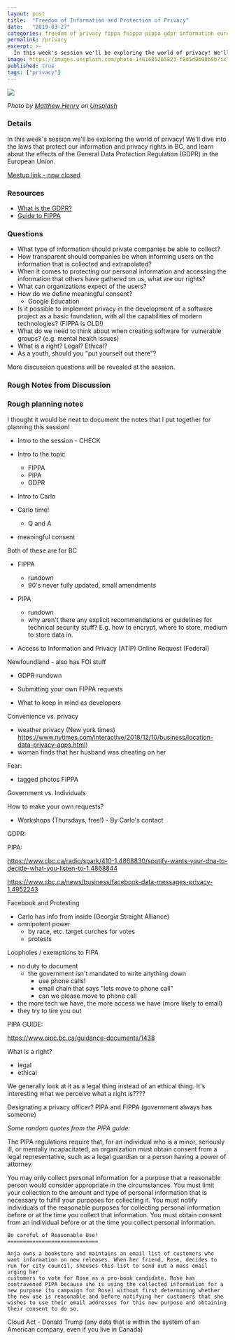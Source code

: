 ```yaml
---
layout: post
title:  "Freedom of Information and Protection of Privacy"
date:   "2019-03-27"
categories: freedom of privacy fippa foippa pippa gdpr information european union british columbia
permalink: /privacy
excerpt: >-
  In this week's session we'll be exploring the world of privacy! We'll dive into the laws that protect our information and privacy rights in BC, and learn about the effects of the General Data Protection Regulation (GDPR) in the European Union.
image: https://images.unsplash.com/photo-1461685265823-f8d5d0b08b9b?ixlib=rb-1.2.1&ixid=eyJhcHBfaWQiOjEyMDd9&auto=format&fit=crop&w=1350&q=80
published: true
tags: ["privacy"]
---
```


![](https://images.unsplash.com/photo-1461685265823-f8d5d0b08b9b?ixlib=rb-1.2.1&ixid=eyJhcHBfaWQiOjEyMDd9&auto=format&fit=crop&w=1350&q=80)

<em>Photo by [Matthew Henry](https://unsplash.com/photos/fPxOowbR6ls?utm_source=unsplash&utm_medium=referral&utm_content=creditCopyText) on [Unsplash](https://unsplash.com/search/photos/surveillance?utm_source=unsplash&utm_medium=referral&utm_content=creditCopyText)</em>

### Details

In this week's session we'll be exploring the world of privacy! We'll dive into the laws that protect our information and privacy rights in BC, and learn about the effects of the General Data Protection Regulation (GDPR) in the European Union.

[Meetup link - now closed](https://www.meetup.com/DevhubVancouver/events/260152513/)


### Resources

- [What is the GDPR?](https://digitalguardian.com/blog/what-gdpr-general-data-protection-regulation-understanding-and-complying-gdpr-data-protection)
- [Guide to FIPPA](https://www.oipc.bc.ca/guidance-documents/1466)

### Questions

- What type of information should private companies be able to collect?
- How transparent should companies be when informing users on the information that is collected and extrapolated?
- When it comes to protecting our personal information and accessing the information that others have gathered on us, what are our rights?
- What can organizations expect of the users?
- How do we define meaningful consent?
  - Google Education
- Is it possible to implement privacy in the development of a software project as a basic foundation, with all the capabilities of modern technologies? (FIPPA is OLD!)
- What do we need to think about when creating software for vulnerable groups? (e.g. mental health issues)
- What is a right? Legal? Ethical?
- As a youth, should you "put yourself out there"?

More discussion questions will be revealed at the session.

### Rough Notes from Discussion

### Rough planning notes

I thought it would be neat to document the notes that I put together for planning this session!

- Intro to the session - CHECK
- Intro to the topic
  - FIPPA
  - PIPA
  - GDPR
- Intro to Carlo
- Carlo time!
  - Q and A

- meaningful consent

Both of these are for BC

- FIPPA
  - rundown
  - 90's never fully updated, small amendments
- PIPA
  - rundown
  - why aren't there any explicit recommendations or guidelines for technical security stuff? E.g. how to encrypt, where to store, medium to store data in.

- Access to Information and Privacy (ATIP) Online Request (Federal)

Newfoundland - also has FOI stuff

- GDPR rundown
  
- Submitting your own FIPPA requests
  
- What to keep in mind as developers

Convenience vs. privacy
- weather privacy (New york times) https://www.nytimes.com/interactive/2018/12/10/business/location-data-privacy-apps.html)
- woman finds that her husband was cheating on her

Fear:

- tagged photos FIPPA

Government vs. Individuals

How to make your own requests?
- Workshops (Thursdays, free!) - By Carlo's contact

GDPR:

PIPA:

https://www.cbc.ca/radio/spark/410-1.4868830/spotify-wants-your-dna-to-decide-what-you-listen-to-1.4868844

https://www.cbc.ca/news/business/facebook-data-messages-privacy-1.4952243

Facebook and Protesting

- Carlo has info from inside (Georgia Straight Alliance)
- omnipotent power
  - by race, etc. target curches for votes
  - protests

Loopholes / exemptions to FIPA
- no duty to document
  - the government isn't mandated to write anything down
    - use phone calls!
    - email chain that says "lets move to phone call"
    - can we please move to phone call
- the more tech we have, the more access we have (more likely to email)
- they try to tire you out


PIPA GUIDE: 

https://www.oipc.bc.ca/guidance-documents/1438

What is a right?
- legal
- ethical

We generally look at it as a legal thing instead of an ethical thing. It's interesting what we perceive what a right is????

Designating a privacy officer? PIPA and FIPPA (government always has someone)

_Some random quotes from the PIPA guide:_

The PIPA regulations require that, for an individual who is a minor, seriously ill, or mentally incapacitated, an organization must obtain consent from a legal representative, such as a legal guardian or a person having a power of attorney.

You may only collect personal information for a purpose that a reasonable person would consider appropriate in the circumstances. You must limit your collection to the amount and type of personal information that is necessary to fulfill your purposes for collecting it. You must notify individuals of the reasonable purposes for collecting personal information before or at the time you collect that information. You must obtain consent from an individual before or at the time you collect personal information.

```
Be careful of Reasonable Use!
=============================

Anja owns a bookstore and maintains an email list of customers who want information on new releases. When her friend, Rose, decides to run for city council, sheuses this list to send out a mass email urging her
customers to vote for Rose as a pro-book candidate. Rose has contravened PIPA because she is using the collected information for a new purpose (to campaign for Rose) without first determining whether the new use is reasonable and before notifying her customers that she wishes to use their email addresses for this new purpose and obtaining their consent to do so.  

```

Cloud Act - Donald Trump (any data that is within the system of an American company, even if you live in Canada)